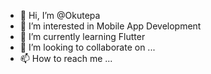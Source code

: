 - 👋 Hi, I’m @Okutepa
- 👀 I’m interested in Mobile App Development
- 🌱 I’m currently learning Flutter
- 💞️ I’m looking to collaborate on ...
- 📫 How to reach me ...

<!---
Okutepa/Okutepa is a ✨ special ✨ repository because its `README.md` (this file) appears on your GitHub profile.
You can click the Preview link to take a look at your changes.
--->
